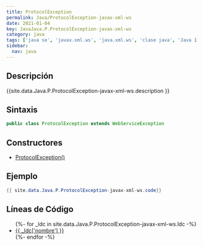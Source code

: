 ```yaml
---
title: ProtocolException
permalink: Java/ProtocolException-javax-xml-ws
date: 2021-01-04
key: JavaJava.P.ProtocolException-javax-xml-ws
category: java
tags: ['java se', 'javax.xml.ws', 'java.xml.ws', 'clase java', 'Java 1.6', 'JAX-WS 2.0']
sidebar: 
  nav: java
---
```


## Descripción
{{site.data.Java.P.ProtocolException-javax-xml-ws.description }}

## Sintaxis
~~~java
public class ProtocolException extends WebServiceException
~~~

## Constructores
* [ProtocolException()](/Java/ProtocolException-javax-xml-ws/ProtocolException/)

## Ejemplo
~~~java
{{ site.data.Java.P.ProtocolException-javax-xml-ws.code}}
~~~

## Líneas de Código
<ul>
{%- for _ldc in site.data.Java.P.ProtocolException-javax-xml-ws.ldc -%}
   <li>
       <a href="{{_ldc['url'] }}">{{ _ldc['nombre'] }}</a>
   </li>
{%- endfor -%}
</ul>
